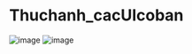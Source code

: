 # Thuchanh_cacUIcoban

![image](https://github.com/user-attachments/assets/9d9dfe39-34eb-494e-9970-60ca86842108)
![image](https://github.com/user-attachments/assets/e353d130-b597-445e-b3c1-44c881eb983a)
